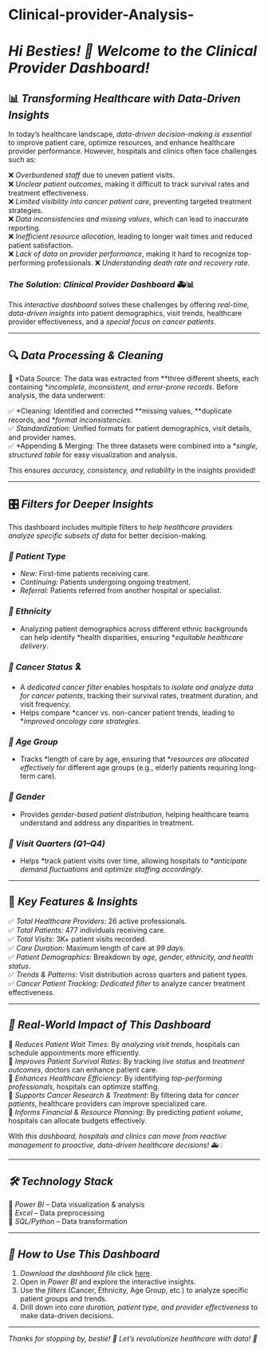 # Clinical-provider-Analysis-
# *Hi Besties! 👋 Welcome to the Clinical Provider Dashboard!*  

## 📊 *Transforming Healthcare with Data-Driven Insights*  

In today’s healthcare landscape, *data-driven decision-making is essential* to improve patient care, optimize resources, and enhance healthcare provider performance. However, hospitals and clinics often face challenges such as:  

❌ *Overburdened staff* due to uneven patient visits.  
❌ *Unclear patient outcomes*, making it difficult to track survival rates and treatment effectiveness.  
❌ *Limited visibility into cancer patient care*, preventing targeted treatment strategies.  
❌ *Data inconsistencies and missing values*, which can lead to inaccurate reporting.  
❌ *Inefficient resource allocation*, leading to longer wait times and reduced patient satisfaction.  
❌ *Lack of data on provider performance*, making it hard to recognize top-performing professionals.
❌ *Understanding death rate and recovery rate*.


### *The Solution: Clinical Provider Dashboard* 🚑📊  

This *interactive dashboard* solves these challenges by offering *real-time, data-driven insights* into patient demographics, visit trends, healthcare provider effectiveness, and a *special focus on cancer patients*.  

---

## 🔍 *Data Processing & Cleaning*  

📂 *Data Source: The data was extracted from **three different sheets, each containing **incomplete, inconsistent, and error-prone records*. Before analysis, the data underwent:  

✅ *Cleaning: Identified and corrected **missing values, **duplicate records, and **format inconsistencies*.  
✅ *Standardization*: Unified formats for patient demographics, visit details, and provider names.  
✅ *Appending & Merging: The three datasets were combined into a **single, structured table* for easy visualization and analysis.  

This ensures *accuracy, consistency, and reliability* in the insights provided!  

---

## 🎛 *Filters for Deeper Insights*  

This dashboard includes multiple filters to *help healthcare providers analyze specific subsets of data* for better decision-making.  

### *🔹 Patient Type*  
- *New:* First-time patients receiving care.  
- *Continuing:* Patients undergoing ongoing treatment.  
- *Referral:* Patients referred from another hospital or specialist.  

### *🔹 Ethnicity*  
- Analyzing patient demographics across different ethnic backgrounds can help identify *health disparities, ensuring **equitable healthcare delivery*.  

### *🔹 Cancer Status* 🎗  
- A *dedicated cancer filter* enables hospitals to *isolate and analyze data for cancer patients*, tracking their survival rates, treatment duration, and visit frequency.  
- Helps compare *cancer vs. non-cancer patient trends, leading to **improved oncology care strategies*.  

### *🔹 Age Group*  
- Tracks *length of care by age, ensuring that **resources are allocated effectively* for different age groups (e.g., elderly patients requiring long-term care).  

### *🔹 Gender*  
- Provides *gender-based patient distribution*, helping healthcare teams understand and address any disparities in treatment.  

### *🔹 Visit Quarters (Q1–Q4)*  
- Helps *track patient visits over time, allowing hospitals to **anticipate demand fluctuations* and *optimize staffing accordingly*.  

---

## 📌 *Key Features & Insights*  

✅ *Total Healthcare Providers:* 26 active professionals.  
✅ *Total Patients:* 477 individuals receiving care.  
✅ *Total Visits:* 3K+ patient visits recorded.  
✅ *Care Duration:* Maximum length of care at *99 days*.  
✅ *Patient Demographics:* Breakdown by *age, gender, ethnicity, and health status*.  
✅ *Trends & Patterns:* Visit distribution across quarters and patient types.  
✅ *Cancer Patient Tracking:* *Dedicated filter* to analyze cancer treatment effectiveness.  

---

## *🚀 Real-World Impact of This Dashboard*  

🔹 *Reduces Patient Wait Times*: By *analyzing visit trends*, hospitals can schedule appointments more efficiently.  
🔹 *Improves Patient Survival Rates*: By tracking *live status* and *treatment outcomes*, doctors can enhance patient care.  
🔹 *Enhances Healthcare Efficiency*: By identifying *top-performing professionals*, hospitals can optimize staffing.  
🔹 *Supports Cancer Research & Treatment*: By filtering data for *cancer patients*, healthcare providers can improve specialized care.  
🔹 *Informs Financial & Resource Planning*: By predicting *patient volume*, hospitals can allocate budgets effectively.  

With *this dashboard, hospitals and clinics can move from reactive management to proactive, data-driven healthcare decisions!* 🚑💡  

---

## *🛠 Technology Stack*  

🔹 *Power BI* – Data visualization & analysis  
🔹 *Excel* – Data preprocessing  
🔹 *SQL/Python* – Data transformation  

---

## *🚀 How to Use This Dashboard*  

1. *Download the dashboard file* click [here](https://app.powerbi.com/links/roYNFUZNZQ?ctid=60d5e9db-49bd-407d-9e28-8b9f4d8a6480&pbi_source=linkShare).  
8. Open in *Power BI* and explore the interactive insights.  
9. Use the *filters* (Cancer, Ethnicity, Age Group, etc.) to analyze specific patient groups and trends.  
10. Drill down into *care duration, patient type, and provider effectiveness* to make data-driven decisions.  

---



*Thanks for stopping by, bestie! 💖 Let’s revolutionize healthcare with data! 🚀*
